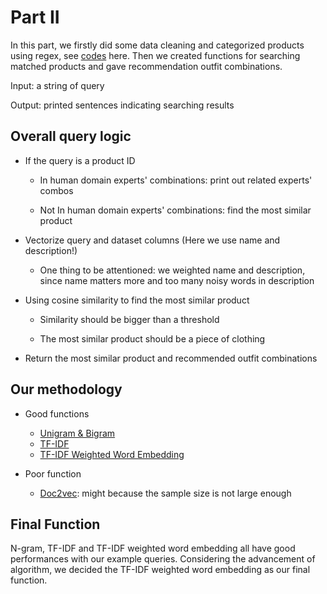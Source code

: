 # Part II

In this part, we firstly did some data cleaning and categorized products using regex, see [codes](https://github.com/liyue34673/DSO_560_NLP_Project_2021_Black/blob/main/PART%20II/Part%20II_Data%20Cleaning%20and%20Preprocessing.ipynb) here. Then we created functions for searching matched products and gave recommendation outfit combinations.

Input: a string of query

Output: printed sentences indicating searching results

## Overall query logic

* If the query is a product ID
 
  * In human domain experts' combinations: print out related experts' combos
  
  * Not In human domain experts' combinations: find the most similar product

* Vectorize query and dataset columns (Here we use name and description!)
  
  * One thing to be attentioned: we weighted name and description, since name matters more and too many noisy words in description

* Using cosine similarity to find the most similar product

  * Similarity should be bigger than a threshold

  * The most similar product should be a piece of clothing

* Return the most similar product and recommended outfit combinations

## Our methodology

* Good functions
  * [Unigram & Bigram](https://github.com/liyue34673/DSO_560_NLP_Project_2021_Black/blob/main/PART%20II/PART%20II_Function_Unigram%26Bigram.ipynb)
  * [TF-IDF](https://github.com/liyue34673/DSO_560_NLP_Project_2021_Black/blob/main/PART%20II/Part%20II_Function_TF_IDF.ipynb)
  * [TF-IDF Weighted Word Embedding](https://github.com/liyue34673/DSO_560_NLP_Project_2021_Black/blob/main/PART%20II/Part%20II_Final_Function_TF-IDF%20Weighted%20Word%20Embedding.ipynb)

* Poor function
  * [Doc2vec](https://github.com/liyue34673/DSO_560_NLP_Project_2021_Black/blob/main/PART%20II/Part%20II_Function_Doc2vec.ipynb): might because the sample size is not large enough

## Final Function

N-gram, TF-IDF and TF-IDF weighted word embedding all have good performances with our example queries. Considering the advancement of algorithm, we decided the TF-IDF weighted word embedding as our final function.
